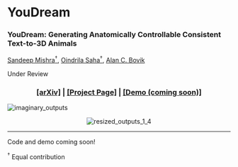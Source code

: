 # YouDream

### YouDream: Generating Anatomically Controllable Consistent Text-to-3D Animals
[Sandeep Mishra<sup>†</sup>](https://sandeep-sm.github.io/), [Oindrila Saha<sup>†</sup>](http://oindrilasaha.github.io), [Alan C. Bovik](https://www.ece.utexas.edu/people/faculty/alan-bovik) 

Under Review

<h3 align="center">
  <a href="https://arxiv.org/abs/2406.16273v1">[arXiv]</a> | 
    <a href="https://youdream3d.github.io">[Project Page]</a> |
  <a href="https://youdream3d.github.io">[Demo (coming soon)]</a> 
</h3>


![imaginary_outputs](https://github.com/YouDream3D/YouDream/assets/172318216/ed597c4b-02a6-4078-bfc8-9d892e5d0731)


<div align="center">
  <img src="https://github.com/YouDream3D/YouDream/assets/172318216/fe9cab6a-55a8-4eb3-b9ca-e9a09fc89b8c" alt="resized_outputs_1_4">
</div>


---
Code and demo coming soon!

<sup>†</sup> Equal contribution
